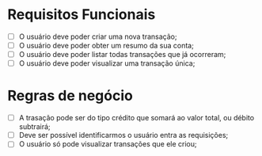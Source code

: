 # Requisitos Funcionais

- [ ] O usuário deve poder criar uma nova transação;
- [ ] O usuário deve poder obter um resumo da sua conta;
- [ ] O usuário deve poder listar todas transações que já ocorreram;
- [ ] O usuário deve poder visualizar uma transação única;

# Regras de negócio

- [ ] A trasação pode ser do tipo crédito que somará ao valor total, ou débito subtrairá;
- [ ] Deve ser possível identificarmos o usuário entra as requisições;
- [ ]  O usuário só pode visualizar transações que ele criou;